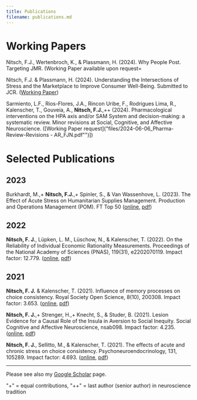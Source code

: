```yaml
---
title: Publications
filename: publications.md
---
```


# Working Papers

Nitsch, F.J., Wertenbroch, K., & Plassmann, H. (2024). Why People Post. Targeting JMR. (Working Paper available upon request=

Nitsch, F.J. & Plassmann, H. (2024). Understanding the Intersections of Stress and the Marketplace to Improve Consumer Well-Being. Submitted to JCR. ([Working Paper]("https://papers.ssrn.com/sol3/papers.cfm?abstract_id=4816043"))

Sarmiento, L.F., Rios-Flores, J.A., Rincon Uribe, F., Rodrigues Lima, R., Kalenscher, T., Gouveia, A., **Nitsch, F.J.**,++ (2024). Pharmacological interventions on the HPA axis and/or SAM System and decision-making: a systematic review. Minor revisions at Social, Cognitive, and Affective Neuroscience. ([Working Paper request]("files/2024-06-06_Pharma-Review-Revisions - AR_FJN.pdf"")])

# Selected Publications

## 2023

Burkhardt, M.,+ **Nitsch, F.J.**,+ Spinler, S., & Van Wassenhove, L. (2023). The Effect of Acute Stress on Humanitarian Supplies Management. Production and Operations Management (POM). FT Top 50 ([online](https://doi.org/10.1111/poms.13993), [pdf]("files/burkhardt-et-al-2023-the-effect-of-acute-stress-on-humanitarian-supplies-management-2.pdf"))

## 2022

**Nitsch, F. J.**, Lüpken, L. M., Lüschow, N., & Kalenscher, T. (2022). On the Reliability of Individual Economic Rationality Measurements. Proceedings of the National Academy of Sciences (PNAS), 119(31), e2202070119. Impact factor: 12.779. ([online](https://doi.org/10.1073/pnas.2202070119), [pdf]("files/nitsch-et-al-2022-on-the-reliability-of-individual-economic-rationality-measurements-4.pdf"))

## 2021

**Nitsch, F. J.** & Kalenscher, T. (2021). Influence of memory processes on choice consistency. Royal Society Open Science, 8(10), 200308. Impact factor: 3.653. ([online](https://doi.org/10.1098/rsos.200308), [pdf]("files/nitsch-kalenscher-2021-influence-of-memory-processes-on-choice-consistency.pdf"))

**Nitsch, F. J.**,+ Strenger, H.,+ Knecht, S., & Studer, B. (2021). Lesion Evidence for a Causal Role of the Insula in Aversion to Social Inequity. Social Cognitive and Affective Neuroscience, nsab098. Impact factor: 4.235. ([online](https://doi.org/10/gmfpxm), [pdf]("files/nsab098.pdf"))

**Nitsch, F. J.**, Sellitto, M., & Kalenscher, T. (2021). The effects of acute and chronic stress on choice consistency. Psychoneuroendocrinology, 131, 105289. Impact factor: 4.693. ([online](https://doi.org/10/gk9pvk), [pdf]("2021-05-18_Revised-Manuscript_GARP-Stress_noTitlepage.pdf"))

___

Please see also my [Google Scholar](https://scholar.google.com/citations?user=hCelLF8AAAAJ&hl=en&oi=ao) page.

"+" = equal contributions, "++" = last author (senior author) in neuroscience tradition